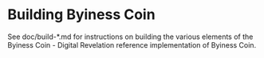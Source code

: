 Building Byiness Coin
================

See doc/build-*.md for instructions on building the various
elements of the Byiness Coin - Digital Revelation reference implementation of Byiness Coin.
